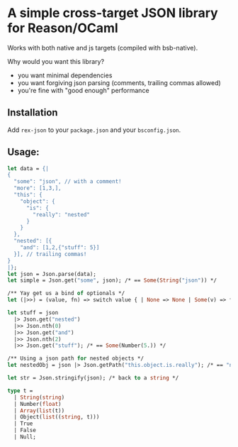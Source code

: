 # A simple cross-target JSON library for Reason/OCaml

Works with both native and js targets (compiled with bsb-native).

Why would you want this library?
- you want minimal dependencies
- you want forgiving json parsing (comments, trailing commas allowed)
- you're fine with "good enough" performance

## Installation
Add `rex-json` to your `package.json` and your `bsconfig.json`.

## Usage:
```ml
let data = {|
{
  "some": "json", // with a comment!
  "more": [1,3,],
  "this": {
    "object": {
      "is": {
        "really": "nested"
      }
    }
  },
  "nested": [{
    "and": [1,2,{"stuff": 5}]
  }], // trailing commas!
}
|};
let json = Json.parse(data);
let simple = Json.get("some", json); /* == Some(String("json")) */

/** Yay get us a bind of optionals */
let (|>>) = (value, fn) => switch value { | None => None | Some(v) => fn(v) };

let stuff = json
  |> Json.get("nested")
  |>> Json.nth(0)
  |>> Json.get("and")
  |>> Json.nth(2)
  |>> Json.get("stuff"); /* == Some(Number(5.)) */

/** Using a json path for nested objects */
let nestedObj = json |> Json.getPath("this.object.is.really"); /* == "nested" */

let str = Json.stringify(json); /* back to a string */
```

```ml
type t =
  | String(string)
  | Number(float)
  | Array(list(t))
  | Object(list((string, t)))
  | True
  | False
  | Null;
```
